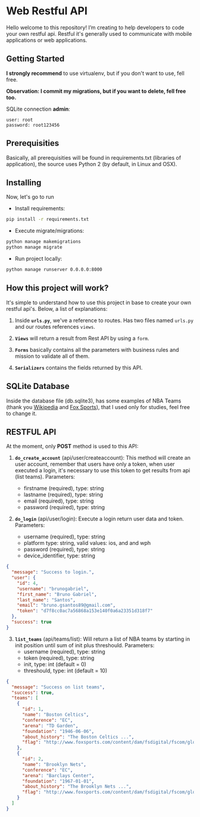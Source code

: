 # Web Restful API

Hello welcome to this repository! I’m creating to help developers to code your own restful api. Restful it's generally used to communicate with mobile applications or web applications.

## Getting Started

**I strongly recommend** to use virtualenv, but if you don't want to use, fell free. 

**Observation: I commit my migrations, but if you want to delete, fell free too.**

SQLite connection **admin**:

	user: root
	password: root123456
	
## Prerequisities

Basically, all prerequisities will be found in requirements.txt (libraries of application), the source uses Python 2 (by default, in Linux and OSX).

## Installing

Now, let's go to run

* Install requirements:

```bash
pip install -r requirements.txt
```

* Execute migrate/migrations:

```bash
python manage makemigrations
python manage migrate
```

* Run project locally:

```bash
python manage runserver 0.0.0.0:8000
```

## How this project will work?

It's simple to understand how to use this project in base to create your own restful api's. Below, a list of explanations:

1. Inside **`urls.py`**, we've a reference to routes. Has two files named `urls.py` and our routes references `views`.

2. **`Views`** will return a result from Rest API by using a `form`.

3. **`Forms`** basically contains all the parameters with business rules and mission to validate all of them.

4. **`Serializers`** contains the fields returned by this API.

## SQLite Database

Inside the database file (db.sqlite3), has some examples of NBA Teams (thank you [Wikipedia](https://en.wikipedia.org/) and [Fox Sports](http://www.foxsports.com/)), that I used only for studies, feel free to change it.

## RESTFUL API

At the moment, only **POST** method is used to this API:

1. **`do_create_account`** (api/user/createaccount): This method will create an user account, remember that users have only a token, when user executed a login, it's necessary to use this token to get results from api (list teams). Parameters:
	+ firstname (required), type: string
	+ lastname (required), type: string
	+ email (required), type: string
	+ password (required), type: string

2. **`do_login`** (api/user/login): Execute a login return user data and token. Parameters:
	+ username (required), type: string
	+ platform type: string, valid values: ios, and and wph
	+ password (required), type: string
	+ device_identifier, type: string

```json
{
  "message": "Success to login.",
  "user": {
    "id": 4,
    "username": "brunogabriel",
    "first_name": "Bruno Gabriel",
    "last_name": "Santos",
    "email": "bruno.gsantos89@gmail.com",
    "token": "d7f8cc0ac7a56868a153e140f0a6a23351d318f7"
  },
  "success": true
}
```

3. **`list_teams`** (api/teams/list): Will return a list of NBA teams by starting in init position until sum of init plus threshould. Parameters:
	+ username (required), type: string
	+ token (required), type: string
	+ init, type: int (default = 0)
	+ threshould, type: int (default = 10)

```json
{
  "message": "Success on list teams",
  "success": true,
  "teams": [
    {
      "id": 1,
      "name": "Boston Celtics",
      "conference": "EC",
      "arena": "TD Garden",
      "foundation": "1946-06-06",
      "about_history": "The Boston Celtics ...",
      "flag": "http://www.foxsports.com/content/dam/fsdigital/fscom/global/dev/static_resources/nba/teams/retina/2.png"
    },
    {
      "id": 2,
      "name": "Brooklyn Nets",
      "conference": "EC",
      "arena": "Barclays Center",
      "foundation": "1967-01-01",
      "about_history": "The Brooklyn Nets ...",
      "flag": "http://www.foxsports.com/content/dam/fsdigital/fscom/global/dev/static_resources/nba/teams/retina/17.png"
    }
  ]
}
```

